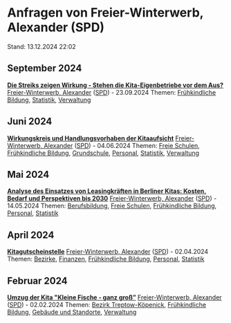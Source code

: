# Anfragen von Freier-Winterwerb, Alexander (SPD)

Stand: 13.12.2024 22:02

## September 2024
**[Die Streiks zeigen Wirkung - Stehen die Kita-Eigenbetriebe vor dem Aus?](https://pardok.parlament-berlin.de/starweb/adis/citat/VT/19/SchrAnfr/S19-20247.pdf)**
[Freier-Winterwerb, Alexander](autor_freier-winterwerb_alexander_spd.md) ([SPD](fraktion_spd.md)) - 23.09.2024
Themen: [Frühkindliche Bildung](thema_fruehkindliche_bildung.md), [Statistik](thema_statistik.md), [Verwaltung](thema_verwaltung.md)

## Juni 2024
**[Wirkungskreis und Handlungsvorhaben der Kitaaufsicht](https://pardok.parlament-berlin.de/starweb/adis/citat/VT/19/SchrAnfr/S19-19190.pdf)**
[Freier-Winterwerb, Alexander](autor_freier-winterwerb_alexander_spd.md) ([SPD](fraktion_spd.md)) - 04.06.2024
Themen: [Freie Schulen](thema_freie_schulen.md), [Frühkindliche Bildung](thema_fruehkindliche_bildung.md), [Grundschule](thema_grundschule.md), [Personal](thema_personal.md), [Statistik](thema_statistik.md), [Verwaltung](thema_verwaltung.md)

## Mai 2024
**[Analyse des Einsatzes von Leasingkräften in Berliner Kitas: Kosten, Bedarf und Perspektiven bis 2030](https://pardok.parlament-berlin.de/starweb/adis/citat/VT/19/SchrAnfr/S19-19004.pdf)**
[Freier-Winterwerb, Alexander](autor_freier-winterwerb_alexander_spd.md) ([SPD](fraktion_spd.md)) - 14.05.2024
Themen: [Berufsbildung](thema_berufsbildung.md), [Freie Schulen](thema_freie_schulen.md), [Frühkindliche Bildung](thema_fruehkindliche_bildung.md), [Personal](thema_personal.md), [Statistik](thema_statistik.md)

## April 2024
**[Kitagutscheinstelle](https://pardok.parlament-berlin.de/starweb/adis/citat/VT/19/SchrAnfr/S19-18668.pdf)**
[Freier-Winterwerb, Alexander](autor_freier-winterwerb_alexander_spd.md) ([SPD](fraktion_spd.md)) - 02.04.2024
Themen: [Bezirke](thema_bezirke.md), [Finanzen](thema_finanzen.md), [Frühkindliche Bildung](thema_fruehkindliche_bildung.md), [Personal](thema_personal.md), [Statistik](thema_statistik.md)

## Februar 2024
**[Umzug der Kita "Kleine Fische - ganz groß”](https://pardok.parlament-berlin.de/starweb/adis/citat/VT/19/SchrAnfr/S19-17927.pdf)**
[Freier-Winterwerb, Alexander](autor_freier-winterwerb_alexander_spd.md) ([SPD](fraktion_spd.md)) - 02.02.2024
Themen: [Bezirk Treptow-Köpenick](bezirk_treptow-koepenick.md), [Frühkindliche Bildung](thema_fruehkindliche_bildung.md), [Gebäude und Standorte](thema_gebaeude_und_standorte.md), [Verwaltung](thema_verwaltung.md)

